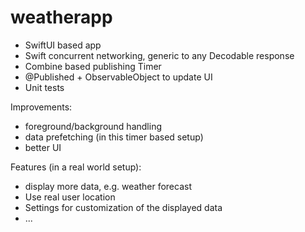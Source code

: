 # weatherapp

- SwiftUI based app
- Swift concurrent networking, generic to any Decodable response
- Combine based publishing Timer
- @Published + ObservableObject to update UI
- Unit tests

Improvements:
- foreground/background handling
- data prefetching (in this timer based setup)
- better UI

Features (in a real world setup):
- display more data, e.g. weather forecast
- Use real user location
- Settings for customization of the displayed data
- ...


